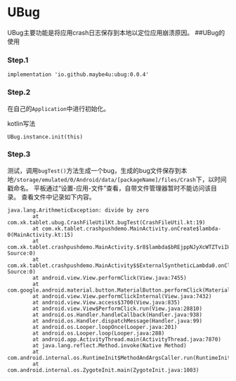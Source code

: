 # UBug
UBug主要功能是将应用crash日志保存到本地以定位应用崩溃原因。
##UBug的使用
### Step.1
`implementation 'io.github.maybe4u:ubug:0.0.4'`
### Step.2
在自己的`Application`中进行初始化。

kotlin写法

`UBug.instance.init(this)`  
### Step.3
测试，调用`bugTest()`方法生成一个bug，生成的bug文件保存到本地`/storage/emulated/0/Android/data/[packageName]/files/Crash`下，以时间戳命名。
平板通过“设置-应用-文件”查看，自带文件管理器暂时不能访问该目录。
查看文件中记录如下内容。
```
java.lang.ArithmeticException: divide by zero
        at com.xk.tablet.ubug.CrashFileUtilKt.bugTest(CrashFileUtil.kt:19)
        at com.xk.tablet.crashpushdemo.MainActivity.onCreate$lambda-0(MainActivity.kt:15)
        at com.xk.tablet.crashpushdemo.MainActivity.$r8$lambda$bREjppNJyXcWTZTviIHSOWrPEu8(Unknown Source:0)
        at com.xk.tablet.crashpushdemo.MainActivity$$ExternalSyntheticLambda0.onClick(Unknown Source:0)
        at android.view.View.performClick(View.java:7455)
        at com.google.android.material.button.MaterialButton.performClick(MaterialButton.java:1119)
        at android.view.View.performClickInternal(View.java:7432)
        at android.view.View.access$3700(View.java:835)
        at android.view.View$PerformClick.run(View.java:28810)
        at android.os.Handler.handleCallback(Handler.java:938)
        at android.os.Handler.dispatchMessage(Handler.java:99)
        at android.os.Looper.loopOnce(Looper.java:201)
        at android.os.Looper.loop(Looper.java:288)
        at android.app.ActivityThread.main(ActivityThread.java:7870)
        at java.lang.reflect.Method.invoke(Native Method)
        at com.android.internal.os.RuntimeInit$MethodAndArgsCaller.run(RuntimeInit.java:548)
        at com.android.internal.os.ZygoteInit.main(ZygoteInit.java:1003)
```
